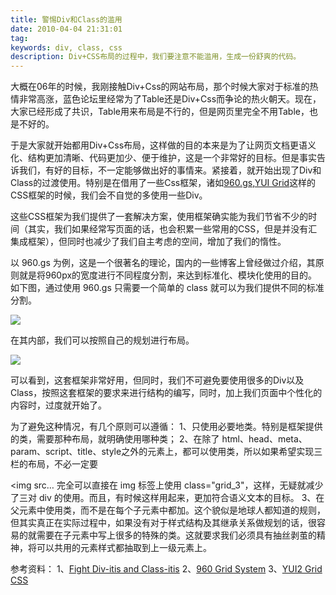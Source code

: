 ```yaml
---
title: 警惕Div和Class的滥用
date: 2010-04-04 21:31:01
tag: 
keywords: div, class, css
description: Div+CSS布局的过程中，我们要注意不能滥用，生成一份舒爽的代码。
---
```


大概在06年的时候，我刚接触Div+Css的网站布局，那个时候大家对于标准的热情非常高涨，蓝色论坛里经常为了Table还是Div+Css而争论的热火朝天。现在，大家已经形成了共识，Table用来布局是不行的，但是网页里完全不用Table，也是不好的。

于是大家就开始都用Div+Css布局，这样做的目的本来是为了让网页文档更语义化、结构更加清晰、代码更加少、便于维护，这是一个非常好的目标。但是事实告诉我们，有好的目标，不一定能够做出好的事情来。紧接着，就开始出现了Div和Class的过渡使用。特别是在借用了一些Css框架，诸如[960.gs](http://960.gs/),[YUI Grid](http://developer.yahoo.com/yui/grids/)这样的CSS框架的时候，我们会不自觉的多使用一些Div。

这些CSS框架为我们提供了一套解决方案，使用框架确实能为我们节省不少的时间（其实，我们如果经常写页面的话，也会积累一些常用的CSS，但是并没有汇集成框架），但同时也减少了我们自主考虑的空间，增加了我们的惰性。

以 960.gs 为例，这是一个很著名的理论，国内的一些博客上曾经做过介绍，其原则就是将960px的宽度进行不同程度分割，来达到标准化、模块化使用的目的。如下图，通过使用 960.gs 只需要一个简单的 class 就可以为我们提供不同的标准分割。

![](/20100404-div-css/image_thumb.png)

在其内部，我们可以按照自己的规划进行布局。

![](/20100404-div-css/image_thumb_1.png)

可以看到，这套框架非常好用，但同时，我们不可避免要使用很多的Div以及Class，按照这套框架的要求来进行结构的编写，同时，加上我们页面中个性化的内容时，过度就开始了。

为了避免这种情况，有几个原则可以遵循：
1、只使用必要地类。特别是框架提供的类，需要那种布局，就明确使用哪种类；
2、在除了 html、head、meta、param、script、title、style之外的元素上，都可以使用类，所以如果希望实现三栏的布局，不必一定要 <div class="grid_3"><img src… 完全可以直接在 img 标签上使用 class="grid_3"，这样，无疑就减少了三对 div 的使用。而且，有时候这样用起来，更加符合语义文本的目标。
3、在父元素中使用类，而不是在每个子元素中都加。这个貌似是地球人都知道的规则，但其实真正在实际过程中，如果没有对于样式结构及其继承关系做规划的话，很容易的就需要在子元素中写上很多的特殊的类。这就要求我们必须具有抽丝剥茧的精神，将可以共用的元素样式都抽取到上一级元素上。

参考资料：
1、[Fight Div-itis and Class-itis](http://www.webdesignerdepot.com/2010/03/fight-div-itis-and-class-itis-with-the-960-grid-system/)
2、[960 Grid System](http://960.gs/)
3、[YUI2 Grid CSS](http://developer.yahoo.com/yui/grids/)












